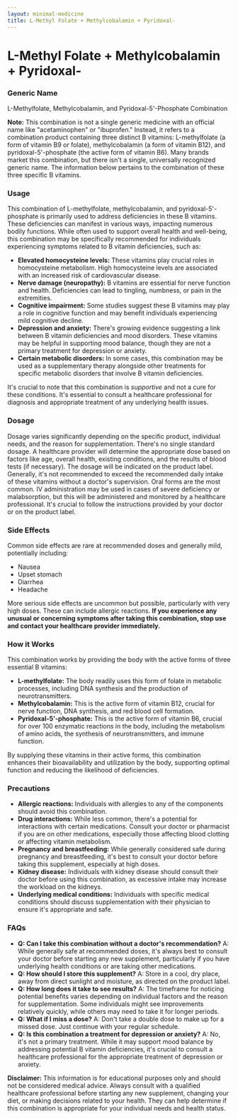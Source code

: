 ```yaml
---
layout: minimal-medicine
title: L-Methyl Folate + Methylcobalamin + Pyridoxal-
---
```


# L-Methyl Folate + Methylcobalamin + Pyridoxal-
### Generic Name
L-Methylfolate, Methylcobalamin, and Pyridoxal-5'-Phosphate Combination

**Note:**  This combination is not a single generic medicine with an official name like "acetaminophen" or "ibuprofen."  Instead, it refers to a combination product containing three distinct B vitamins: L-methylfolate (a form of vitamin B9 or folate), methylcobalamin (a form of vitamin B12), and pyridoxal-5'-phosphate (the active form of vitamin B6).  Many brands market this combination, but there isn't a single, universally recognized generic name.  The information below pertains to the combination of these three specific B vitamins.


### Usage

This combination of L-methylfolate, methylcobalamin, and pyridoxal-5'-phosphate is primarily used to address deficiencies in these B vitamins.  These deficiencies can manifest in various ways, impacting numerous bodily functions.  While often used to support overall health and well-being, this combination may be specifically recommended for individuals experiencing symptoms related to B vitamin deficiencies, such as:

* **Elevated homocysteine levels:** These vitamins play crucial roles in homocysteine metabolism.  High homocysteine levels are associated with an increased risk of cardiovascular disease.
* **Nerve damage (neuropathy):**  B vitamins are essential for nerve function and health.  Deficiencies can lead to tingling, numbness, or pain in the extremities.
* **Cognitive impairment:**  Some studies suggest these B vitamins may play a role in cognitive function and may benefit individuals experiencing mild cognitive decline.
* **Depression and anxiety:**  There's growing evidence suggesting a link between B vitamin deficiencies and mood disorders.  These vitamins may be helpful in supporting mood balance, though they are not a primary treatment for depression or anxiety.
* **Certain metabolic disorders:**  In some cases, this combination may be used as a supplementary therapy alongside other treatments for specific metabolic disorders that involve B vitamin deficiencies.

It's crucial to note that this combination is *supportive* and not a cure for these conditions.  It's essential to consult a healthcare professional for diagnosis and appropriate treatment of any underlying health issues.


### Dosage

Dosage varies significantly depending on the specific product, individual needs, and the reason for supplementation.  There's no single standard dosage.  A healthcare provider will determine the appropriate dose based on factors like age, overall health, existing conditions, and the results of blood tests (if necessary).  The dosage will be indicated on the product label.  Generally, it's not recommended to exceed the recommended daily intake of these vitamins without a doctor's supervision.  Oral forms are the most common.  IV administration may be used in cases of severe deficiency or malabsorption, but this will be administered and monitored by a healthcare professional.  It's crucial to follow the instructions provided by your doctor or on the product label.


### Side Effects

Common side effects are rare at recommended doses and generally mild, potentially including:

* Nausea
* Upset stomach
* Diarrhea
* Headache

More serious side effects are uncommon but possible, particularly with very high doses.  These can include allergic reactions.  **If you experience any unusual or concerning symptoms after taking this combination, stop use and contact your healthcare provider immediately.**


### How it Works

This combination works by providing the body with the active forms of three essential B vitamins:

* **L-methylfolate:** The body readily uses this form of folate in metabolic processes, including DNA synthesis and the production of neurotransmitters.
* **Methylcobalamin:**  This is the active form of vitamin B12, crucial for nerve function, DNA synthesis, and red blood cell formation.
* **Pyridoxal-5'-phosphate:** This is the active form of vitamin B6, crucial for over 100 enzymatic reactions in the body, including the metabolism of amino acids, the synthesis of neurotransmitters, and immune function.

By supplying these vitamins in their active forms, this combination enhances their bioavailability and utilization by the body, supporting optimal function and reducing the likelihood of deficiencies.


### Precautions

* **Allergic reactions:**  Individuals with allergies to any of the components should avoid this combination.
* **Drug interactions:**  While less common, there's a potential for interactions with certain medications.  Consult your doctor or pharmacist if you are on other medications, especially those affecting blood clotting or affecting vitamin metabolism.
* **Pregnancy and breastfeeding:**  While generally considered safe during pregnancy and breastfeeding, it's best to consult your doctor before taking this supplement, especially at high doses.
* **Kidney disease:**  Individuals with kidney disease should consult their doctor before using this combination, as excessive intake may increase the workload on the kidneys.
* **Underlying medical conditions:**  Individuals with specific medical conditions should discuss supplementation with their physician to ensure it's appropriate and safe.


### FAQs

* **Q: Can I take this combination without a doctor's recommendation?** A: While generally safe at recommended doses, it's always best to consult your doctor before starting any new supplement, particularly if you have underlying health conditions or are taking other medications.
* **Q: How should I store this supplement?** A: Store in a cool, dry place, away from direct sunlight and moisture, as directed on the product label.
* **Q: How long does it take to see results?** A:  The timeframe for noticing potential benefits varies depending on individual factors and the reason for supplementation.  Some individuals might see improvements relatively quickly, while others may need to take it for longer periods.
* **Q: What if I miss a dose?** A: Don't take a double dose to make up for a missed dose.  Just continue with your regular schedule.
* **Q: Is this combination a treatment for depression or anxiety?** A: No, it's not a primary treatment. While it may support mood balance by addressing potential B vitamin deficiencies, it's crucial to consult a healthcare professional for the appropriate treatment of depression or anxiety.

**Disclaimer:** This information is for educational purposes only and should not be considered medical advice. Always consult with a qualified healthcare professional before starting any new supplement, changing your diet, or making decisions related to your health.  They can help determine if this combination is appropriate for your individual needs and health status.
